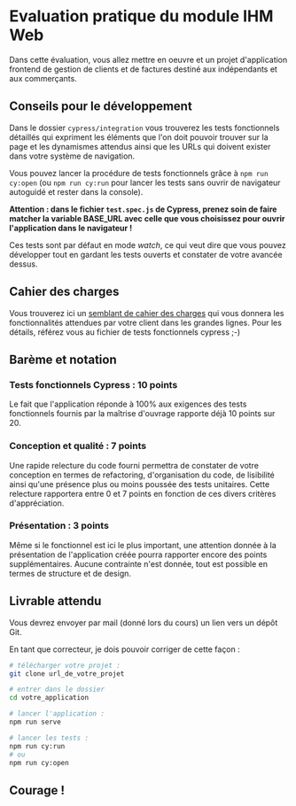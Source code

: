 # Evaluation pratique du module IHM Web

Dans cette évaluation, vous allez mettre en oeuvre et un projet d'application frontend de gestion de clients et de factures destiné aux indépendants et aux commerçants.

## Conseils pour le développement

Dans le dossier `cypress/integration` vous trouverez les tests fonctionnels détaillés qui expriment les éléments que l'on doit pouvoir trouver sur la page et les dynamismes attendus ainsi que les URLs qui doivent exister dans votre système de navigation.

Vous pouvez lancer la procédure de tests fonctionnels grâce à `npm run cy:open` (ou `npm run cy:run` pour lancer les tests sans ouvrir de navigateur autoguidé et rester dans la console).

**Attention : dans le fichier `test.spec.js` de Cypress, prenez soin de faire matcher la variable BASE_URL avec celle que vous choisissez pour ouvrir l'application dans le navigateur !**

Ces tests sont par défaut en mode _watch_, ce qui veut dire que vous pouvez développer tout en gardant les tests ouverts et constater de votre avancée dessus.

## Cahier des charges

Vous trouverez ici un [semblant de cahier des charges](./CDC.md) qui vous donnera les fonctionnalités attendues par votre client dans les grandes lignes. Pour les détails, référez vous au fichier de tests fonctionnels cypress ;-)

## Barème et notation

### Tests fonctionnels Cypress : 10 points

Le fait que l'application réponde à 100% aux exigences des tests fonctionnels fournis par la maîtrise d'ouvrage rapporte déjà 10 points sur 20.

### Conception et qualité : 7 points

Une rapide relecture du code fourni permettra de constater de votre conception en termes de refactoring, d'organisation du code, de lisibilité ainsi qu'une présence plus ou moins poussée des tests unitaires. Cette relecture rapportera entre 0 et 7 points en fonction de ces divers critères d'appréciation.

### Présentation : 3 points

Même si le fonctionnel est ici le plus important, une attention donnée à la présentation de l'application créée pourra rapporter encore des points supplémentaires. Aucune contrainte n'est donnée, tout est possible en termes de structure et de design.

## Livrable attendu

Vous devrez envoyer par mail (donné lors du cours) un lien vers un dépôt Git.

En tant que correcteur, je dois pouvoir corriger de cette façon :

```bash
# télécharger votre projet :
git clone url_de_votre_projet

# entrer dans le dossier
cd votre_application

# lancer l'application :
npm run serve

# lancer les tests :
npm run cy:run
# ou
npm run cy:open
```

## Courage !
